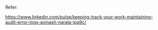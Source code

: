 Refer:

https://www.linkedin.com/pulse/keeping-track-your-work-maintaining-audit-error-logs-avinash-narala-jpa9c/